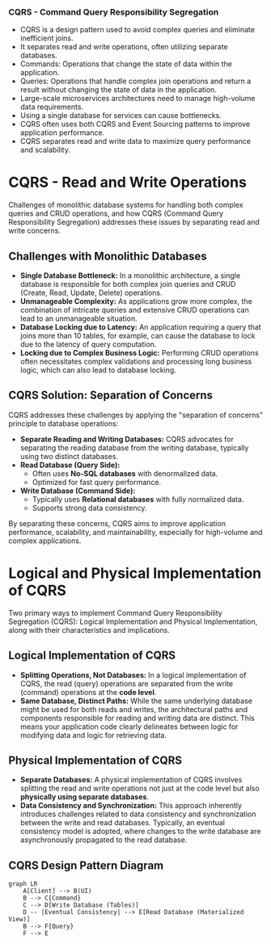 
### CQRS - Command Query Responsibility Segregation
- CQRS is a design pattern used to avoid complex queries and eliminate inefficient joins.
- It separates read and write operations, often utilizing separate databases.
- Commands: Operations that change the state of data within the application.
- Queries: Operations that handle complex join operations and return a result without changing the state of data in the application.
- Large-scale microservices architectures need to manage high-volume data requirements.
- Using a single database for services can cause bottlenecks.
- CQRS often uses both CQRS and Event Sourcing patterns to improve application performance.
- CQRS separates read and write data to maximize query performance and scalability.

# CQRS - Read and Write Operations

Challenges of monolithic database systems for handling both complex queries and CRUD operations, and how CQRS (Command Query Responsibility Segregation) addresses these issues by separating read and write concerns.

## Challenges with Monolithic Databases

* **Single Database Bottleneck:** In a monolithic architecture, a single database is responsible for both complex join queries and CRUD (Create, Read, Update, Delete) operations.
* **Unmanageable Complexity:** As applications grow more complex, the combination of intricate queries and extensive CRUD operations can lead to an unmanageable situation.
* **Database Locking due to Latency:** An application requiring a query that joins more than 10 tables, for example, can cause the database to lock due to the latency of query computation.
* **Locking due to Complex Business Logic:** Performing CRUD operations often necessitates complex validations and processing long business logic, which can also lead to database locking.

## CQRS Solution: Separation of Concerns

CQRS addresses these challenges by applying the "separation of concerns" principle to database operations:

* **Separate Reading and Writing Databases:** CQRS advocates for separating the reading database from the writing database, typically using two distinct databases.
* **Read Database (Query Side):**
    * Often uses **No-SQL databases** with denormalized data.
    * Optimized for fast query performance.
* **Write Database (Command Side):**
    * Typically uses **Relational databases** with fully normalized data.
    * Supports strong data consistency.

By separating these concerns, CQRS aims to improve application performance, scalability, and maintainability, especially for high-volume and complex applications.

# Logical and Physical Implementation of CQRS

Two primary ways to implement Command Query Responsibility Segregation (CQRS): Logical Implementation and Physical Implementation, along with their characteristics and implications.

## Logical Implementation of CQRS

* **Splitting Operations, Not Databases:** In a logical implementation of CQRS, the read (query) operations are separated from the write (command) operations at the **code level**.
* **Same Database, Distinct Paths:** While the same underlying database might be used for both reads and writes, the architectural paths and components responsible for reading and writing data are distinct. This means your application code clearly delineates between logic for modifying data and logic for retrieving data.

## Physical Implementation of CQRS

* **Separate Databases:** A physical implementation of CQRS involves splitting the read and write operations not just at the code level but also **physically using separate databases**.
* **Data Consistency and Synchronization:** This approach inherently introduces challenges related to data consistency and synchronization between the write and read databases. Typically, an eventual consistency model is adopted, where changes to the write database are asynchronously propagated to the read database.

## CQRS Design Pattern Diagram

```mermaid
graph LR
    A[Client] --> B(UI)
    B --> C{Command}
    C --> D[Write Database (Tables)]
    D -- |Eventual Consistency| --> E[Read Database (Materialized View)]
    B --> F{Query}
    F --> E